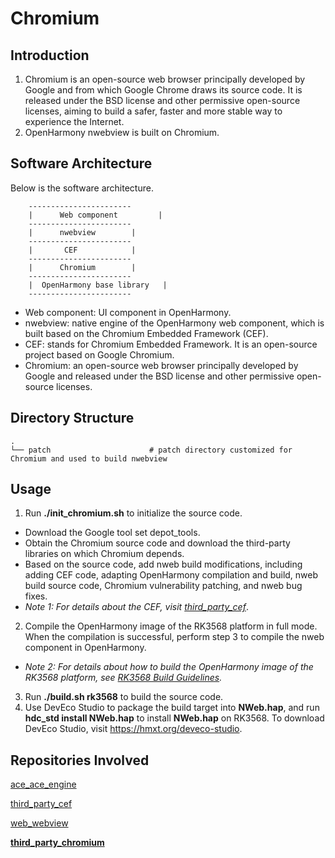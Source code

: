 # Chromium
## Introduction
1. Chromium is an open-source web browser principally developed by Google and from which Google Chrome draws its source code. It is released under the BSD license and other permissive open-source licenses, aiming to build a safer, faster and more stable way to experience the Internet.
2. OpenHarmony nwebview is built on Chromium.
## Software Architecture
Below is the software architecture.
```
    -----------------------
    |      Web component         |
    -----------------------
    |      nwebview        |
    -----------------------
    |       CEF            |
    -----------------------
    |      Chromium        |
    -----------------------
    |  OpenHarmony base library   |
    -----------------------
```
* Web component: UI component in OpenHarmony.
* nwebview: native engine of the OpenHarmony web component, which is built based on the Chromium Embedded Framework (CEF).
* CEF: stands for Chromium Embedded Framework. It is an open-source project based on Google Chromium.
* Chromium: an open-source web browser principally developed by Google and released under the BSD license and other permissive open-source licenses.
## Directory Structure
```
.
└── patch                      # patch directory customized for Chromium and used to build nwebview
```
## Usage
1. Run **./init_chromium.sh** to initialize the source code.
* Download the Google tool set depot_tools.
* Obtain the Chromium source code and download the third-party libraries on which Chromium depends.
* Based on the source code, add nweb build modifications, including adding CEF code, adapting OpenHarmony compilation and build, nweb build source code, Chromium vulnerability patching, and nweb bug fixes.
* *Note 1: For details about the CEF, visit [third_party_cef](https://gitee.com/openharmony/third_party_cef)*.
2. Compile the OpenHarmony image of the RK3568 platform in full mode. When the compilation is successful, perform step 3 to compile the nweb component in OpenHarmony.
* *Note 2: For details about how to build the OpenHarmony image of the RK3568 platform, see [RK3568 Build Guidelines](https://gitee.com/openharmony/docs/blob/master/zh-cn/device-dev/quick-start/quickstart-standard-running-rk3568-build.md).*
3. Run **./build.sh rk3568** to build the source code.
4. Use DevEco Studio to package the build target into **NWeb.hap**, and run **hdc_std install NWeb.hap** to install **NWeb.hap** on RK3568. To download DevEco Studio, visit https://hmxt.org/deveco-studio.
## Repositories Involved
[ace_ace_engine](https://gitee.com/openharmony/ace_ace_engine)

[third_party_cef](https://gitee.com/openharmony/third_party_cef)

[web_webview](https://gitee.com/openharmony/web_webview)

**[third_party_chromium](https://gitee.com/openharmony/third_party_chromium)**
